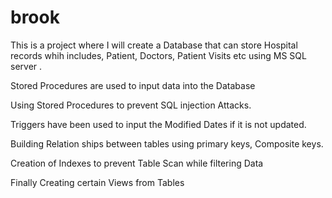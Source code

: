 # brook

This is a project where I will create a Database that can store Hospital records whih includes, Patient, Doctors, Patient Visits etc using MS SQL server .

Stored Procedures are used to input data into the Database

Using Stored Procedures to prevent SQL injection Attacks.

Triggers have been used to input the Modified Dates if it is not updated.

Building Relation ships between tables using primary keys, Composite keys.

Creation of Indexes to prevent Table Scan while filtering Data

Finally Creating certain Views from Tables
